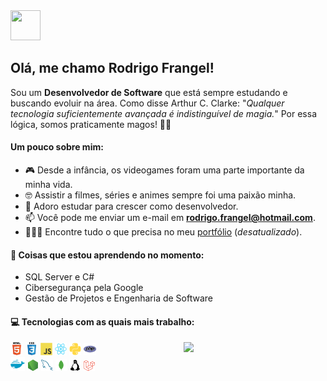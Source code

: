<a href="https://www.linkedin.com/in/rodrigofrangel/" target="_blank">
  <img src="https://i.ibb.co/Kx2GSrT/linkedin.png" width="48px" height="48px">
</a>

## Olá, me chamo Rodrigo Frangel!

Sou um **Desenvolvedor de Software** que está sempre estudando e buscando evoluir na área. Como disse Arthur C. Clarke: "_Qualquer tecnologia suficientemente avançada é indistinguível de magia._" Por essa lógica, somos praticamente magos! 🧙‍♂️


#### Um pouco sobre mim:
- 🎮 Desde a infância, os videogames foram uma parte importante da minha vida.
- 🤓 Assistir a filmes, séries e animes sempre foi uma paixão minha.
- 🧠 Adoro estudar para crescer como desenvolvedor.
- 📫 Você pode me enviar um e-mail em **rodrigo.frangel@hotmail.com**.
- 👨🏻‍💻 Encontre tudo o que precisa no meu <a href="https://rodrigofrangel.carrd.co" target="_blank">portfólio</a> (_desatualizado_).

#### 🌱 Coisas que estou aprendendo no momento:
- SQL Server e C#
- Cibersegurança pela Google
- Gestão de Projetos e Engenharia de Software


#### :computer: Tecnologias com as quais mais trabalho: 
<p>
  <img width="45%" align="right" src="https://github-readme-stats.vercel.app/api?username=RodrigoFrangel&show_icons=true&title_color=fff&text_color=fff&icon_color=79ff97&bg_color=30,e96443,904e95" />
  
<img width="4%" src="https://raw.githubusercontent.com/devicons/devicon/master/icons/html5/html5-original-wordmark.svg">
<img width="4%" src="https://raw.githubusercontent.com/devicons/devicon/master/icons/css3/css3-original-wordmark.svg">
<img width="3.8%" src="https://raw.githubusercontent.com/devicons/devicon/master/icons/javascript/javascript-original.svg">
<img width="3.8%" src="https://raw.githubusercontent.com/devicons/devicon/master/icons/react/react-original.svg">
<img width="3.8%" src="https://raw.githubusercontent.com/devicons/devicon/master/icons/python/python-plain.svg">
<img width="3.8%" src="https://raw.githubusercontent.com/devicons/devicon/master/icons/php/php-original.svg">
<br>
<img width="4.5%" src="https://raw.githubusercontent.com/devicons/devicon/master/icons/docker/docker-plain.svg">
<img width="3.7%" src="https://raw.githubusercontent.com/devicons/devicon/master/icons/nodejs/nodejs-original.svg">
<img width="3.7%" src="https://raw.githubusercontent.com/devicons/devicon/master/icons/mysql/mysql-original.svg">
<img width="3.7%" src="https://raw.githubusercontent.com/devicons/devicon/master/icons/mongodb/mongodb-plain.svg">
<img width="3.7%" src="https://raw.githubusercontent.com/devicons/devicon/master/icons/linux/linux-plain.svg">
<img width="3.5%" src="https://raw.githubusercontent.com/devicons/devicon/master/icons/laravel/laravel-original.svg">
</p>
